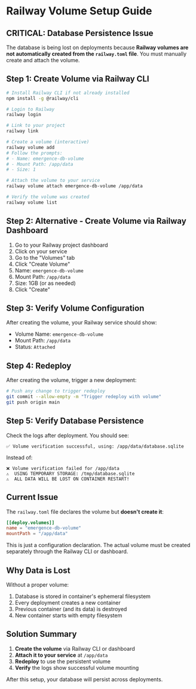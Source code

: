 # Railway Volume Setup Guide

## CRITICAL: Database Persistence Issue

The database is being lost on deployments because **Railway volumes are not automatically created from the `railway.toml` file**. You must manually create and attach the volume.

## Step 1: Create Volume via Railway CLI

```bash
# Install Railway CLI if not already installed
npm install -g @railway/cli

# Login to Railway
railway login

# Link to your project
railway link

# Create a volume (interactive)
railway volume add
# Follow the prompts:
# - Name: emergence-db-volume
# - Mount Path: /app/data
# - Size: 1

# Attach the volume to your service
railway volume attach emergence-db-volume /app/data

# Verify the volume was created
railway volume list
```

## Step 2: Alternative - Create Volume via Railway Dashboard

1. Go to your Railway project dashboard
2. Click on your service
3. Go to the "Volumes" tab
4. Click "Create Volume"
5. Name: `emergence-db-volume`
6. Mount Path: `/app/data`
7. Size: 1GB (or as needed)
8. Click "Create"

## Step 3: Verify Volume Configuration

After creating the volume, your Railway service should show:
- Volume Name: `emergence-db-volume`
- Mount Path: `/app/data`
- Status: `Attached`

## Step 4: Redeploy

After creating the volume, trigger a new deployment:

```bash
# Push any change to trigger redeploy
git commit --allow-empty -m "Trigger redeploy with volume"
git push origin main
```

## Step 5: Verify Database Persistence

Check the logs after deployment. You should see:
```
✅ Volume verification successful, using: /app/data/database.sqlite
```

Instead of:
```
❌ Volume verification failed for /app/data
⚠️  USING TEMPORARY STORAGE: /tmp/database.sqlite
⚠️  ALL DATA WILL BE LOST ON CONTAINER RESTART!
```

## Current Issue

The `railway.toml` file declares the volume but **doesn't create it**:

```toml
[[deploy.volumes]]
name = "emergence-db-volume"
mountPath = "/app/data"
```

This is just a configuration declaration. The actual volume must be created separately through the Railway CLI or dashboard.

## Why Data is Lost

Without a proper volume:
1. Database is stored in container's ephemeral filesystem
2. Every deployment creates a new container
3. Previous container (and its data) is destroyed
4. New container starts with empty filesystem

## Solution Summary

1. **Create the volume** via Railway CLI or dashboard
2. **Attach it to your service** at `/app/data`
3. **Redeploy** to use the persistent volume
4. **Verify** the logs show successful volume mounting

After this setup, your database will persist across deployments.